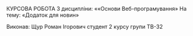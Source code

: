 КУРСОВА РОБОТА
З дисципліни: ««Основи Веб-програмування»
На тему: «Додаток для новин»

Виконав:
Щур Роман Ігорович 
студент 2 курсу
групи ТВ-32

